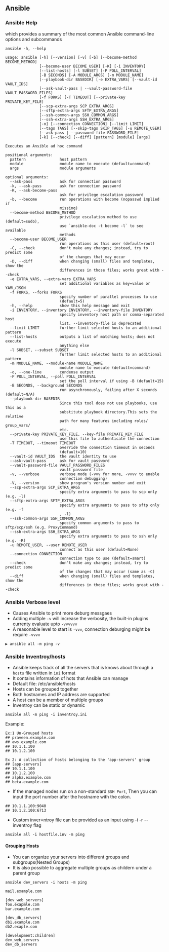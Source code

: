 ## Ansible
### Ansible Help
which provides a summary of the most common Ansible command-line options and subcommands
```
ansible -h, --help
```
```
usage: ansible [-h] [--version] [-v] [-b] [--become-method BECOME_METHOD]
               [--become-user BECOME_USER] [-K] [-i INVENTORY]
               [--list-hosts] [-l SUBSET] [-P POLL_INTERVAL]
               [-B SECONDS] [-A MODULE_ARGS] [-m MODULE_NAME]
               [--playbook-dir BASEDIR] [-e EXTRA_VARS] [--vault-id VAULT_IDS]
               [--ask-vault-pass | --vault-password-file VAULT_PASSWORD_FILES]
               [-f FORKS] [-T TIMEOUT] [--private-key PRIVATE_KEY_FILE]
               [--scp-extra-args SCP_EXTRA_ARGS]
               [--sftp-extra-args SFTP_EXTRA_ARGS]
               [--ssh-common-args SSH_COMMON_ARGS]
               [--ssh-extra-args SSH_EXTRA_ARGS]
               [-o] [--connection CONNECTION] [--limit LIMIT]
               [--tags TAGS] [--skip-tags SKIP_TAGS] [-u REMOTE_USER]
               [--ask-pass | --password-file PASSWORD_FILE]
               [-k] [--check] [--diff] [pattern] [module] [args]

Executes an Ansible ad hoc command

positional arguments:
  pattern               host pattern
  module                module name to execute (default=command)
  args                  module arguments

optional arguments:
  --ask-pass            ask for connection password
  -k, --ask-pass        ask for connection password
  -K, --ask-become-pass
                        ask for privilege escalation password
  -b, --become          run operations with become (nopasswd implied if
                        missing)
  --become-method BECOME_METHOD
                        privilege escalation method to use (default=sudo),
                        use `ansible-doc -t become -l` to see available
                        methods
  --become-user BECOME_USER
                        run operations as this user (default=root)
  -C, --check           don't make any changes; instead, try to predict some
                        of the changes that may occur
  -D, --diff            when changing (small) files and templates, show the
                        differences in those files; works great with --check
  -e EXTRA_VARS, --extra-vars EXTRA_VARS
                        set additional variables as key=value or YAML/JSON
  -f FORKS, --forks FORKS
                        specify number of parallel processes to use
                        (default=5)
  -h, --help            show this help message and exit
  -i INVENTORY, --inventory INVENTORY, --inventory-file INVENTORY
                        specify inventory host path or comma-separated host
                        list. --inventory-file is deprecated
  --limit LIMIT         further limit selected hosts to an additional pattern
  --list-hosts          outputs a list of matching hosts; does not execute
                        anything else
  -l SUBSET, --subset SUBSET
                        further limit selected hosts to an additional pattern
  -m MODULE_NAME, --module-name MODULE_NAME
                        module name to execute (default=command)
  -o, --one-line        condense output
  -P POLL_INTERVAL, --poll POLL_INTERVAL
                        set the poll interval if using -B (default=15)
  -B SECONDS, --background SECONDS
                        run asynchronously, failing after X seconds (default=N/A)
  --playbook-dir BASEDIR
                        Since this tool does not use playbooks, use this as a
                        substitute playbook directory.This sets the relative
                        path for many features including roles/ group_vars/
                        etc.
  --private-key PRIVATE_KEY_FILE, --key-file PRIVATE_KEY_FILE
                        use this file to authenticate the connection
  -T TIMEOUT, --timeout TIMEOUT
                        override the connection timeout in seconds
                        (default=10)
  --vault-id VAULT_IDS  the vault identity to use
  --ask-vault-pass      ask for vault password
  --vault-password-file VAULT_PASSWORD_FILES
                        vault password file
  -v, --verbose         verbose mode (-vvv for more, -vvvv to enable
                        connection debugging)
  -V, --version         show program's version number and exit
  --scp-extra-args SCP_EXTRA_ARGS
                        specify extra arguments to pass to scp only (e.g. -l)
  --sftp-extra-args SFTP_EXTRA_ARGS
                        specify extra arguments to pass to sftp only (e.g. -f
                        , -l)
  --ssh-common-args SSH_COMMON_ARGS
                        specify common arguments to pass to sftp/scp/ssh (e.g. ProxyCommand)
  --ssh-extra-args SSH_EXTRA_ARGS
                        specify extra arguments to pass to ssh only (e.g. -R)
  -u REMOTE_USER, --user REMOTE_USER
                        connect as this user (default=None)
  --connection CONNECTION
                        connection type to use (default=smart)
  --check               don't make any changes; instead, try to predict some
                        of the changes that may occur (same as -C)
  --diff                when changing (small) files and templates, show the
                        differences in those files; works great with --check
```
### Ansible Verbose level
* Causes Ansible to print more deburg messgaes 
* Adding multiple `-v` will increase the verbosity, the built-in plugins currenty evaluate upto `-vvvvvv`
* A reasonable level to start is `-vvv`, connection deburging might be require `-vvvv`
```
▶️ ansible all -m ping -v
```
### Ansible Inventroy/hosts
* Ansible keeps track of all the servers that is knows about through a `hosts` file written in `ini` format
* It contains information of hots that Ansible can manage
* Default file: /etc/ansible/hosts
* Hosts can be grouped together
* Both hostnames and IP address are supported
* A host can be a member of multiple groups
* Inventroy can be static or dynamic

```
ansible all -m ping -i inventroy.ini
```
Example:
````
Ex:1 Un-Grouped hosts
## praveen.example.com
## aws.example.com
## 10.1.1.100
## 10.1.2.100

Ex 2: A collection of hosts belonging to the 'app-servers' group
## [app-servers]
## 10.1.1.100
## 10.1.2.100
## alpha.example.com
## beta.example.com
````
* If the managed nodes run on a non-standard `SSH Port`, Then you can input the port number after the hostname with the colon.
```
## 10.1.1.100:9040
## 10.1.2.100:6713
```
* Custom inver=ntroy file can be provided as an input using -i -r --inventroy flag
```
ansible all -i hostfile.inv -m ping
```
#### Grouping Hosts
* You can organize your servers into different groups and subgroups(Nested Groups)
* It is also possible to aggregate multiple groups as childern under a parent group

```
ansible dev_servers -i hosts -m ping
```
```
mail.example.com

[dev_web_servers]
foo.exapmle.com
bar.example.com

[dev_db_servers]
db1.example.com
db2.exaple.com

[development:children]
dev_web_servers
dev_db_servers
```














